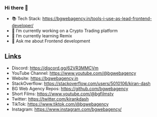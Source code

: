 ### Hi there 👋

<!--
**kirandash/kirandash** is a ✨ _special_ ✨ repository because its `README.md` (this file) appears on your GitHub profile.

Here are some ideas to get you started:

- 🔭 I’m currently working on ...
- 🌱 I’m currently learning ...
- 👯 I’m looking to collaborate on ...
- 🤔 I’m looking for help with ...
- 💬 Ask me about ...
- 📫 How to reach me: ...
- 😄 Pronouns: ...
- ⚡ Fun fact: ...
-->

- 📚 Tech Stack: https://bgwebagency.in/tools-i-use-as-lead-frontend-developer/
- 🔭 I’m currently working on a Crypto Trading platform
- 🌱 I’m currently learning Remix
- 💬 Ask me about Frontend development

## Links
- Discord: https://discord.gg/62VR3MMCVm
- YouTube Channel: https://www.youtube.com/@bgwebagency
- Website: https://bgwebagency.in
- StackOverflow: https://stackoverflow.com/users/5010106/kiran-dash
- BG Web Agency Repos: https://github.com/bgwebagency
- Short Films: https://www.youtube.com/@bgfilmstv
- Twitter: https://twitter.com/kirankdash
- TikTok: https://www.tiktok.com/@bgwebagency
- Instagram: https://www.instagram.com/bgwebagency/
